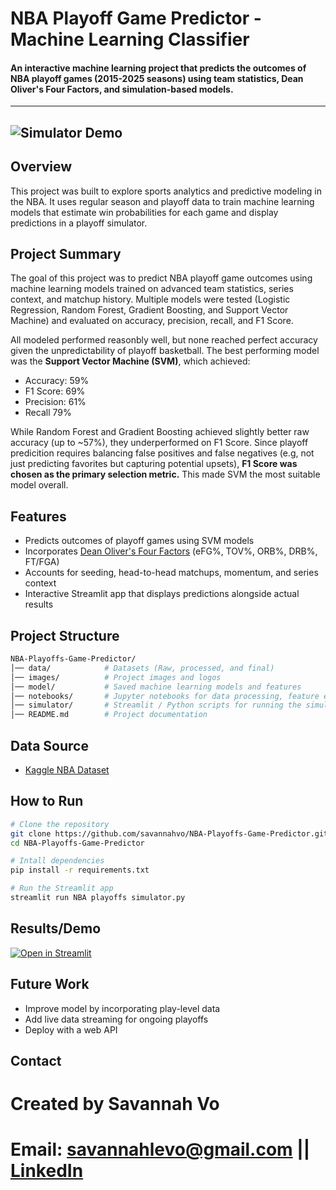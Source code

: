 # NBA Playoff Game Predictor - Machine Learning Classifier
#### An interactive machine learning project that predicts the outcomes of NBA playoff games (2015-2025 seasons) using team statistics, Dean Oliver's Four Factors, and simulation-based models.
---
![Simulator Demo](images/miscellaneous/demo.gif)
---


## Overview
This project was built to explore sports analytics and predictive modeling in the NBA. It uses regular season and playoff data to train machine learning models that estimate win probabilities for each game and display predictions in a playoff simulator.

## Project Summary
The goal of this project was to predict NBA playoff game outcomes using machine learning models trained on advanced team statistics, series context, and matchup history. Multiple models were tested (Logistic Regression, Random Forest, Gradient Boosting, and Support Vector Machine) and evaluated on accuracy, precision, recall, and F1 Score.

All modeled performed reasonbly well, but none reached perfect accuracy given the unpredictability of playoff basketball. The best performing model was the **Support Vector Machine (SVM)**, which achieved:
- Accuracy: 59%
- F1 Score: 69%
- Precision: 61%
- Recall 79%

While Random Forest and Gradient Boosting achieved slightly better raw accuracy (up to ~57%), they underperformed on F1 Score. Since playoff predicition requires balancing false positives and false negatives (e.g, not just predicting favorites but capturing potential upsets), **F1 Score was chosen as the primary selection metric.** This made SVM the most suitable model overall. 

## Features
- Predicts outcomes of playoff games using SVM models
- Incorporates [Dean Oliver's Four Factors](https://www.basketball-reference.com/about/factors.html) (eFG%, TOV%, ORB%, DRB%, FT/FGA)
- Accounts for seeding, head-to-head matchups, momentum, and series context
- Interactive Streamlit app that displays predictions alongside actual results

## Project Structure
```bash
NBA-Playoffs-Game-Predictor/
│── data/            # Datasets (Raw, processed, and final)
│── images/          # Project images and logos
│── model/           # Saved machine learning models and features
│── notebooks/       # Jupyter notebooks for data processing, feature engineering, modeling, and simulator development
│── simulator/       # Streamlit / Python scripts for running the simulator
│── README.md        # Project documentation
```

## Data Source
- [Kaggle NBA Dataset](https://www.kaggle.com/datasets/eoinamoore/historical-nba-data-and-player-box-scores/data)

## How to Run
```bash
# Clone the repository
git clone https://github.com/savannahvo/NBA-Playoffs-Game-Predictor.git
cd NBA-Playoffs-Game-Predictor

# Intall dependencies
pip install -r requirements.txt

# Run the Streamlit app
streamlit run NBA playoffs simulator.py
```

## Results/Demo
[![Open in Streamlit](https://static.streamlit.io/badges/streamlit_badge_black_white.svg)](https://nba-playoffs-game-predictor-6axovmkygjqsmmvcevipcd.streamlit.app/)

## Future Work
- Improve model by incorporating play-level data
- Add live data streaming for ongoing playoffs
- Deploy with a web API

## Contact
# Created by **Savannah Vo**
# Email: savannahlevo@gmail.com || [LinkedIn](https://www.linkedin.com/in/savannahlevo/)


     


